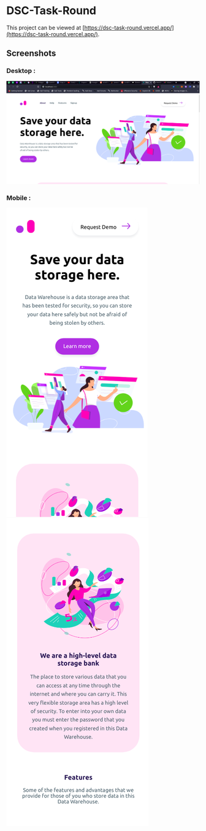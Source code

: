# DSC-Task-Round

This project can be viewed at [https://dsc-task-round.vercel.app/](https://dsc-task-round.vercel.app/).

## Screenshots

### Desktop :

![desktop-view](./src/assets/SS-Desktop.png)

### Mobile :

![desktop-view](./src/assets/SS-Mob.png)
![desktop-view](./src/assets/SS-Mob2.png)
